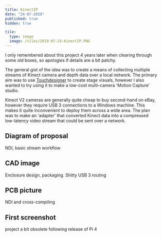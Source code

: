 ```yaml
---
title: KinectIP
date: "24-07-2019"
published: true
hidden: true

tile:
  type: image
  image: /tiles/2019-07-24-KinectIP.PNG
---
```


I only remembered about this project 4 years later when clearing through some old boxes, so apologies if details are a bit patchy.

The general gist of the idea was to create a means of collecting multiple streams of Kinect camera and depth data over a local network. The primary aim was to use [Touchdesigner](/tutorials/Touchdesigner_Image_DMX) to create stage visuals, however I also wanted to try using it to make a low-cost multi-camera 'Motion Capture' studio.

Kinect V2 cameras are generally quite cheap to buy second-hand on eBay, however they require USB 3 connections to a Windows machine. This makes it quite inconvenient to deploy them across a wide area. The plan was to make an 'adapter' that converted Kinect data into a compressed low-latency video stream that could be sent over a network.

## Diagram of proposal

NDI, basic stream workflow

## CAD image

Enclosure design, packaging. Shitty USB 3 routing

## PCB picture

NDI and cross-compiling

## First screenshot

project a bit obsolete following release of Pi 4
